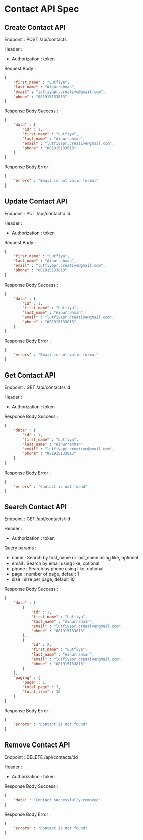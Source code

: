 # Contact API Spec

## Create Contact API

Endpoint : POST /api/contacts

Header :

- Authorization : token

Request Body :

```json
{
    "first_name" : "Lutfiya",
    "last_name" : "Ainurrahman",
    "email" : "lutfiyapr.creative@gmail.com",
    "phone" : "081915133813"
}
```

Response Body Success :

```json
{
    "data" : {
        "id" : 1,
        "first_name" : "Lutfiya",
        "last_name" : "Ainurrahman",
        "email" : "lutfiyapr.creative@gmail.com",
        "phone" : "081915133813"
    }
}
```

Response Body Error :

```json
{
    "errors" : "Email is not valid format"
}
```

## Update Contact API

Endpoint : PUT /api/contacts/:id

Header :

- Authorization : token

Request Body :

```json
{
    "first_name" : "Lutfiya",
    "last_name" : "Ainurrahman",
    "email" : "lutfiyapr.creative@gmail.com",
    "phone" : "081915133813"
}
```

Response Body Success :

```json
{
    "data" : {
        "id" : 1,
        "first_name" : "Lutfiya",
        "last_name" : "Ainurrahman",
        "email" : "lutfiyapr.creative@gmail.com",
        "phone" : "081915133813"
    }
}
```

Response Body Error :

```json
{
    "errors" : "Email is not valid format"
}
```

## Get Contact API

Endpoint : GET /api/contacts/:id

Header :

- Authorization : token

Response Body Success :

```json
{
    "data" : {
        "id" : 1,
        "first_name" : "Lutfiya",
        "last_name" : "Ainurrahman",
        "email" : "lutfiyapr.creative@gmail.com",
        "phone" : "081915133813"
    }
}
```

Response Body Error :

```json
{
    "errors" : "Contact is not found"
}
```

## Search Contact API

Endpoint : GET /api/contacts/:id

Header :

- Authorization : token

Query params :

- name : Search by first_name or last_name using like, optional
- email : Search by email using like, optional
- phone : Search by phone using like, optional
- page : number of page, default 1
- size : size per page, default 10

Response Body Success :

```json
{
    "data" : [
        {
            "id" : 1,
            "first_name" : "Lutfiya",
            "last_name" : "Ainurrahman",
            "email" : "lutfiyapr.creative@gmail.com",
            "phone" : "081915133813"
        },
        {
            "id" : 2,
            "first_name" : "Lutfiya",
            "last_name" : "Ainurrahman",
            "email" : "lutfiyapr.creative@gmail.com",
            "phone" : "081915133813"
        }
    ],
    "paging" : {
        "page" : 1,
        "total_page" : 3,
        "total_item" : 30
    }
}
```

Response Body Error :

```json
{
    "errors" : "Contact is not found"
}
```

## Remove Contact API

Endpoint : DELETE /api/contacts/:id

Header :

- Authorization : token

Response Body Success :

```json
{
    "data" : "Contact successfully removed"
}
```

Response Body Error :

```json
{
    "errors" : "Contact is not found"
}
```
